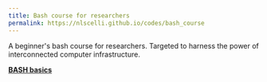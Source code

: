 ```yaml
---
title: Bash course for researchers
permalink: https://nlscelli.github.io/codes/bash_course
---
```


A beginner's bash course for researchers. Targeted to harness the power of interconnected computer infrastructure.


[**BASH basics**](1-bash_basics.md)

